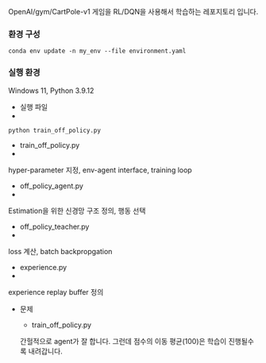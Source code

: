 OpenAI/gym/CartPole-v1 게임을 RL/DQN을 사용해서 학습하는 레포지토리 입니다.

### 환경 구성
`conda env update -n my_env --file environment.yaml`

### 실행 환경
Windows 11, Python 3.9.12

 - 실행 파일
 - 
`python train_off_policy.py`

- train_off_policy.py
- 
hyper-parameter 지정, env-agent interface, training loop

- off_policy_agent.py
- 
Estimation을 위한 신경망 구조 정의, 행동 선택

- off_policy_teacher.py
- 
loss 계산, batch backpropgation

- experience.py
- 
experience replay buffer 정의

- 문제
    - train_off_policy.py
    
    간헐적으로 agent가 잘 합니다. 그런데 점수의 이동 평균(100)은 학습이 진행될수록 내려갑니다.
